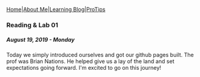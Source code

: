 [Home](/)|[About Me](aboutme)|[Learning Blog](learningblog)|[ProTips](tips.a)

### Reading & Lab 01
##### August 19, 2019 - Monday

Today we simply introduced ourselves and got our github pages built. The prof was Brian Nations. He helped give us a lay of the land and set expectations going forward. I'm excited to go on this journey!